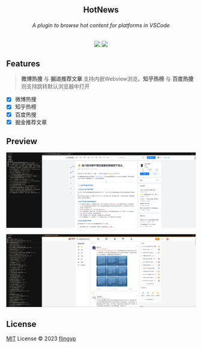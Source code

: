 <div align="center">
<h2>HotNews</h2>
<h6>A plugin to browse hot content for platforms in VSCode</h6>
<a href="https://marketplace.visualstudio.com/items?itemName=flingyp.vscode-plugin-hot-news" target="__blank"><img src="https://img.shields.io/visual-studio-marketplace/v/flingyp.vscode-plugin-hot-news?style=plastic&logo=visual-studio-code&label=VS%20Code%20Marketplace&color=blue&link=https%3A%2F%2Fmarketplace.visualstudio.com%2Fitems%3FitemName%3Dflingyp.vscode-plugin-hot-news" /></a>
<a href="https://marketplace.visualstudio.com/items?itemName=flingyp.vscode-plugin-hot-news" target="__blank"><img src="https://img.shields.io/visual-studio-marketplace/last-updated/flingyp.vscode-plugin-hot-news?style=plastic&label=Last%20updated&color=blue&link=https%253A%252F%252Fmarketplace.visualstudio.com%252Fitems%253FitemName%253Dflingyp.vscode-plugin-hot-news" /></a>
</div>

## Features

> **微博热搜** 与 **掘进推荐文章** 支持内嵌Webview浏览。**知乎热榜** 与 **百度热搜** 则支持跳转默认浏览器中打开

- [x] 微博热搜
- [x] 知乎热榜
- [x] 百度热搜
- [x] 掘金推荐文章

## Preview

![preview-one](./assets/preview/preview-one.jpg)

![preview-two](./assets/preview/preview-two.jpg)

## License

[MIT](./LICENSE) License © 2023 [flingyp](https://github.com/flingyp)
